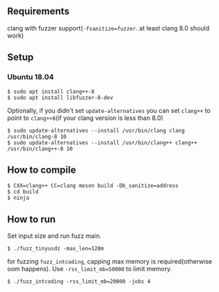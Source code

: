 ## Requirements

clang with fuzzer support(`-fsanitize=fuzzer`. at least clang 8.0 should work)

## Setup

### Ubuntu 18.04

```
$ sudo apt install clang++-8
$ sudo apt install libfuzzer-8-dev
```

Optionally, if you didn't set `update-alternatives` you can set `clang++` to point to `clang++8`(if your clang version is less than 8.0)

```
$ sudo update-alternatives --install /usr/bin/clang clang /usr/bin/clang-8 10
$ sudo update-alternatives --install /usr/bin/clang++ clang++ /usr/bin/clang++-8 10
```

## How to compile

```
$ CXX=clang++ CC=clang meson build -Db_sanitize=address
$ cd build
$ ninja
```


## How to run

Set input size and run fuzz main.

```
$ ./fuzz_tinyusdz -max_len=128m
```

for fuzzing `fuzz_intcoding`, capping max memory is required(otherwise oom happens).
Use `-rss_limit_mb=50000` to limit memory.


```
$ ./fuzz_intcoding -rss_limit_mb=20000 -jobs 4
```

